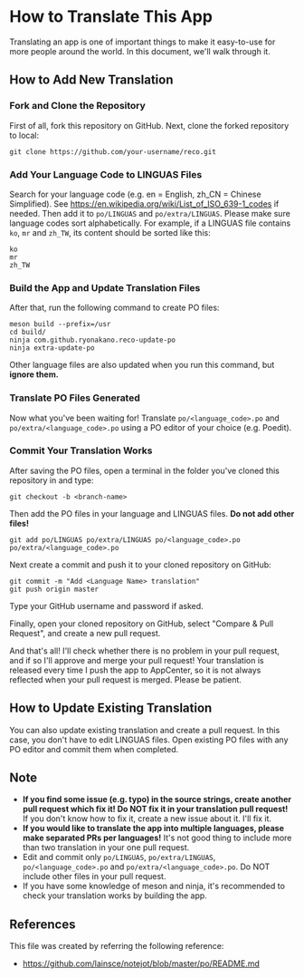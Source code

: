 # How to Translate This App

Translating an app is one of important things to make it easy-to-use for more people around the world. In this document, we'll walk through it.

## How to Add New Translation

### Fork and Clone the Repository

First of all, fork this repository on GitHub. Next, clone the forked repository to local:

    git clone https://github.com/your-username/reco.git

### Add Your Language Code to LINGUAS Files

Search for your language code (e.g. en = English, zh_CN = Chinese Simplified). See https://en.wikipedia.org/wiki/List_of_ISO_639-1_codes if needed. Then add it to `po/LINGUAS` and `po/extra/LINGUAS`. Please make sure language codes sort alphabetically. For example, if a LINGUAS file contains `ko`, `mr` and `zh_TW`, its content should be sorted like this:

    ko
    mr
    zh_TW

### Build the App and Update Translation Files

After that, run the following command to create PO files:

    meson build --prefix=/usr
    cd build/
    ninja com.github.ryonakano.reco-update-po
    ninja extra-update-po

Other language files are also updated when you run this command, but **ignore them.**

### Translate PO Files Generated

Now what you've been waiting for! Translate `po/<language_code>.po` and `po/extra/<language_code>.po` using a PO editor of your choice (e.g. Poedit).

### Commit Your Translation Works

After saving the PO files, open a terminal in the folder you've cloned this repository in and type:

    git checkout -b <branch-name>

Then add the PO files in your language and LINGUAS files. **Do not add other files!**

    git add po/LINGUAS po/extra/LINGUAS po/<language_code>.po po/extra/<language_code>.po

Next create a commit and push it to your cloned repository on GitHub:

    git commit -m "Add <Language Name> translation"
    git push origin master

Type your GitHub username and password if asked.

Finally, open your cloned repository on GitHub, select "Compare & Pull Request", and create a new pull request.

And that's all! I'll check whether there is no problem in your pull request, and if so I'll approve and merge your pull request! Your translation is released every time I push the app to AppCenter, so it is not always reflected when your pull request is merged. Please be patient.

## How to Update Existing Translation

You can also update existing translation and create a pull request. In this case, you don't have to edit LINGUAS files. Open existing PO files with any PO editor and commit them when completed.

## Note

* **If you find some issue (e.g. typo) in the source strings, create another pull request which fix it! Do NOT fix it in your translation pull request!** If you don't know how to fix it, create a new issue about it. I'll fix it.
* **If you would like to translate the app into multiple languages, please make separated PRs per languages!** It's not good thing to include more than two translation in your one pull request.
* Edit and commit only `po/LINGUAS`, `po/extra/LINGUAS`, `po/<language_code>.po` and `po/extra/<language_code>.po`. Do NOT include other files in your pull request.
* If you have some knowledge of meson and ninja, it's recommended to check your translation works by building the app.

## References

This file was created by referring the following reference:

* https://github.com/lainsce/notejot/blob/master/po/README.md
